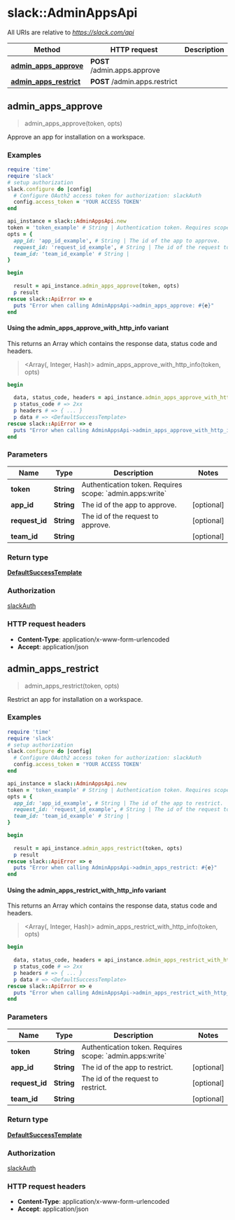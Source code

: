 # slack::AdminAppsApi

All URIs are relative to *https://slack.com/api*

| Method | HTTP request | Description |
| ------ | ------------ | ----------- |
| [**admin_apps_approve**](AdminAppsApi.md#admin_apps_approve) | **POST** /admin.apps.approve |  |
| [**admin_apps_restrict**](AdminAppsApi.md#admin_apps_restrict) | **POST** /admin.apps.restrict |  |


## admin_apps_approve

> <DefaultSuccessTemplate> admin_apps_approve(token, opts)



Approve an app for installation on a workspace.

### Examples

```ruby
require 'time'
require 'slack'
# setup authorization
slack.configure do |config|
  # Configure OAuth2 access token for authorization: slackAuth
  config.access_token = 'YOUR ACCESS TOKEN'
end

api_instance = slack::AdminAppsApi.new
token = 'token_example' # String | Authentication token. Requires scope: `admin.apps:write`
opts = {
  app_id: 'app_id_example', # String | The id of the app to approve.
  request_id: 'request_id_example', # String | The id of the request to approve.
  team_id: 'team_id_example' # String | 
}

begin
  
  result = api_instance.admin_apps_approve(token, opts)
  p result
rescue slack::ApiError => e
  puts "Error when calling AdminAppsApi->admin_apps_approve: #{e}"
end
```

#### Using the admin_apps_approve_with_http_info variant

This returns an Array which contains the response data, status code and headers.

> <Array(<DefaultSuccessTemplate>, Integer, Hash)> admin_apps_approve_with_http_info(token, opts)

```ruby
begin
  
  data, status_code, headers = api_instance.admin_apps_approve_with_http_info(token, opts)
  p status_code # => 2xx
  p headers # => { ... }
  p data # => <DefaultSuccessTemplate>
rescue slack::ApiError => e
  puts "Error when calling AdminAppsApi->admin_apps_approve_with_http_info: #{e}"
end
```

### Parameters

| Name | Type | Description | Notes |
| ---- | ---- | ----------- | ----- |
| **token** | **String** | Authentication token. Requires scope: &#x60;admin.apps:write&#x60; |  |
| **app_id** | **String** | The id of the app to approve. | [optional] |
| **request_id** | **String** | The id of the request to approve. | [optional] |
| **team_id** | **String** |  | [optional] |

### Return type

[**DefaultSuccessTemplate**](DefaultSuccessTemplate.md)

### Authorization

[slackAuth](../README.md#slackAuth)

### HTTP request headers

- **Content-Type**: application/x-www-form-urlencoded
- **Accept**: application/json


## admin_apps_restrict

> <DefaultSuccessTemplate> admin_apps_restrict(token, opts)



Restrict an app for installation on a workspace.

### Examples

```ruby
require 'time'
require 'slack'
# setup authorization
slack.configure do |config|
  # Configure OAuth2 access token for authorization: slackAuth
  config.access_token = 'YOUR ACCESS TOKEN'
end

api_instance = slack::AdminAppsApi.new
token = 'token_example' # String | Authentication token. Requires scope: `admin.apps:write`
opts = {
  app_id: 'app_id_example', # String | The id of the app to restrict.
  request_id: 'request_id_example', # String | The id of the request to restrict.
  team_id: 'team_id_example' # String | 
}

begin
  
  result = api_instance.admin_apps_restrict(token, opts)
  p result
rescue slack::ApiError => e
  puts "Error when calling AdminAppsApi->admin_apps_restrict: #{e}"
end
```

#### Using the admin_apps_restrict_with_http_info variant

This returns an Array which contains the response data, status code and headers.

> <Array(<DefaultSuccessTemplate>, Integer, Hash)> admin_apps_restrict_with_http_info(token, opts)

```ruby
begin
  
  data, status_code, headers = api_instance.admin_apps_restrict_with_http_info(token, opts)
  p status_code # => 2xx
  p headers # => { ... }
  p data # => <DefaultSuccessTemplate>
rescue slack::ApiError => e
  puts "Error when calling AdminAppsApi->admin_apps_restrict_with_http_info: #{e}"
end
```

### Parameters

| Name | Type | Description | Notes |
| ---- | ---- | ----------- | ----- |
| **token** | **String** | Authentication token. Requires scope: &#x60;admin.apps:write&#x60; |  |
| **app_id** | **String** | The id of the app to restrict. | [optional] |
| **request_id** | **String** | The id of the request to restrict. | [optional] |
| **team_id** | **String** |  | [optional] |

### Return type

[**DefaultSuccessTemplate**](DefaultSuccessTemplate.md)

### Authorization

[slackAuth](../README.md#slackAuth)

### HTTP request headers

- **Content-Type**: application/x-www-form-urlencoded
- **Accept**: application/json

